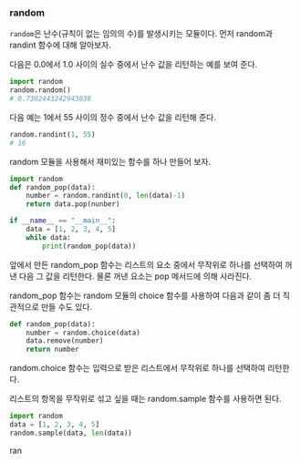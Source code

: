 ### random
`random`은 난수(규칙이 없는 임의의 수)를 발생시키는 모듈이다. 먼저 random과 randint 함수에 대해 알아보자.

다음은 0.0에서 1.0 사이의 실수 중에서 난수 값을 리턴하는 예를 보여 준다.
```Python
import random
random.random()
# 0.7302443242943838
```

다음 예는 1에서 55 사이의 정수 중에서 난수 값을 리턴해 준다.
```Python
random.randint(1, 55)
# 16
```

random 모듈을 사용해서 재미있는 함수를 하나 만들어 보자.
```Python
import random
def random_pop(data):
	number = random.randint(0, len(data)-1)
	return data.pop(nunber)

if __name__ == "__main__":
	data = [1, 2, 3, 4, 5]
	while data:
		print(random_pop(data))
```

앞에서 만든 random_pop 함수는 리스트의 요소 중에서 무작위로 하나를 선택하여 꺼낸 다음 그 값을 리턴한다. 물론 꺼낸 요소는 pop 메서드에 의해 사라진다.

random_pop 함수는 random 모듈의 choice 함수를 사용하여 다음과 같이 좀 더 직관적으로 만들 수도 있다.
```Python
def random_pop(data):
	number = random.choice(data)
	data.remove(number)
	return number
```

random.choice 함수는 입력으로 받은 리스트에서 무작위로 하나를 선택하여 리턴한다.

리스트의 항목을 무작위로 섞고 싶을 때는 random.sample 함수를 사용하면 된다.
```Python
import random
data = [1, 2, 3, 4, 5]
random.sample(data, len(data))
```

ran